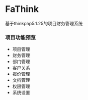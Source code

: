 # FaThink 

基于thinkphp5.1.25的项目财务管理系统

### 项目功能预览 
* 项目管理
* 财务管理
* 部门管理
* 客户关系
* 报价管理
* 文档管理
* 权限管理
* 系统设置

